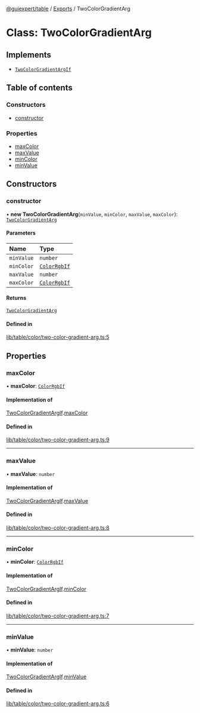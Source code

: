[@guiexpert/table](../README.md) / [Exports](../modules.md) / TwoColorGradientArg

# Class: TwoColorGradientArg

## Implements

- [`TwoColorGradientArgIf`](../interfaces/TwoColorGradientArgIf.md)

## Table of contents

### Constructors

- [constructor](TwoColorGradientArg.md#constructor)

### Properties

- [maxColor](TwoColorGradientArg.md#maxcolor)
- [maxValue](TwoColorGradientArg.md#maxvalue)
- [minColor](TwoColorGradientArg.md#mincolor)
- [minValue](TwoColorGradientArg.md#minvalue)

## Constructors

### constructor

• **new TwoColorGradientArg**(`minValue`, `minColor`, `maxValue`, `maxColor`): [`TwoColorGradientArg`](TwoColorGradientArg.md)

#### Parameters

| Name | Type |
| :------ | :------ |
| `minValue` | `number` |
| `minColor` | [`ColorRgbIf`](../interfaces/ColorRgbIf.md) |
| `maxValue` | `number` |
| `maxColor` | [`ColorRgbIf`](../interfaces/ColorRgbIf.md) |

#### Returns

[`TwoColorGradientArg`](TwoColorGradientArg.md)

#### Defined in

[lib/table/color/two-color-gradient-arg.ts:5](https://github.com/guiexperttable/ge-table/blob/a7cb25d/libs/table/src/lib/table/color/two-color-gradient-arg.ts#L5)

## Properties

### maxColor

• **maxColor**: [`ColorRgbIf`](../interfaces/ColorRgbIf.md)

#### Implementation of

[TwoColorGradientArgIf](../interfaces/TwoColorGradientArgIf.md).[maxColor](../interfaces/TwoColorGradientArgIf.md#maxcolor)

#### Defined in

[lib/table/color/two-color-gradient-arg.ts:9](https://github.com/guiexperttable/ge-table/blob/a7cb25d/libs/table/src/lib/table/color/two-color-gradient-arg.ts#L9)

___

### maxValue

• **maxValue**: `number`

#### Implementation of

[TwoColorGradientArgIf](../interfaces/TwoColorGradientArgIf.md).[maxValue](../interfaces/TwoColorGradientArgIf.md#maxvalue)

#### Defined in

[lib/table/color/two-color-gradient-arg.ts:8](https://github.com/guiexperttable/ge-table/blob/a7cb25d/libs/table/src/lib/table/color/two-color-gradient-arg.ts#L8)

___

### minColor

• **minColor**: [`ColorRgbIf`](../interfaces/ColorRgbIf.md)

#### Implementation of

[TwoColorGradientArgIf](../interfaces/TwoColorGradientArgIf.md).[minColor](../interfaces/TwoColorGradientArgIf.md#mincolor)

#### Defined in

[lib/table/color/two-color-gradient-arg.ts:7](https://github.com/guiexperttable/ge-table/blob/a7cb25d/libs/table/src/lib/table/color/two-color-gradient-arg.ts#L7)

___

### minValue

• **minValue**: `number`

#### Implementation of

[TwoColorGradientArgIf](../interfaces/TwoColorGradientArgIf.md).[minValue](../interfaces/TwoColorGradientArgIf.md#minvalue)

#### Defined in

[lib/table/color/two-color-gradient-arg.ts:6](https://github.com/guiexperttable/ge-table/blob/a7cb25d/libs/table/src/lib/table/color/two-color-gradient-arg.ts#L6)
